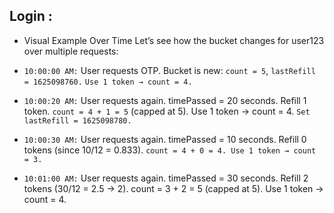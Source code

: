 ## Login :
- Visual Example Over Time
Let’s see how the bucket changes for user123 over multiple requests:

- `10:00:00 AM:` User requests OTP. Bucket is new: `count = 5`, `lastRefill = 1625098760.` `Use 1 token → count = 4.`

- `10:00:20 AM:` User requests again. timePassed = 20 seconds. Refill 1 token. `count = 4 + 1 = 5` (capped at 5). Use 1 token → count = 4. `Set lastRefill = 1625098780.`

- `10:00:30 AM:` User requests again. timePassed = 10 seconds. Refill 0 tokens (since 10/12 = 0.833). `count = 4 + 0 = 4. Use 1 token → count = 3.`

- `10:01:00 AM:` User requests again. timePassed = 30 seconds. Refill 2 tokens (30/12 = 2.5 → 2). count = 3 + 2 = 5 (capped at 5). Use 1 token → count = 4.